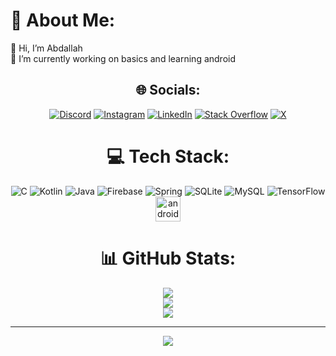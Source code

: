 # 💫 About Me:
👋 Hi, I’m Abdallah<br>🔭 I’m currently working on basics and learning android<br>

<div align="center">

## 🌐 Socials:
[![Discord](https://img.shields.io/badge/Discord-%237289DA.svg?logo=discord&logoColor=white)](https://discord.gg/berlin4399) [![Instagram](https://img.shields.io/badge/Instagram-%23E4405F.svg?logo=Instagram&logoColor=white)](https://instagram.com/berlinx03) [![LinkedIn](https://img.shields.io/badge/LinkedIn-%230077B5.svg?logo=linkedin&logoColor=white)](https://linkedin.com/in/https://www.linkedin.com/in/abdallah-mahmoud-493766224/) [![Stack Overflow](https://img.shields.io/badge/-Stackoverflow-FE7A16?logo=stack-overflow&logoColor=white)](https://stackoverflow.com/users/24171886/abdallah) [![X](https://img.shields.io/badge/X-black.svg?logo=X&logoColor=white)](https://x.com/BERLINx03) 

# 💻 Tech Stack:
![C](https://img.shields.io/badge/c-%2300599C.svg?style=for-the-badge&logo=c&logoColor=white) ![Kotlin](https://img.shields.io/badge/kotlin-%237F52FF.svg?style=for-the-badge&logo=kotlin&logoColor=white) ![Java](https://img.shields.io/badge/java-%23ED8B00.svg?style=for-the-badge&logo=openjdk&logoColor=white) ![Firebase](https://img.shields.io/badge/firebase-%23039BE5.svg?style=for-the-badge&logo=firebase) ![Spring](https://img.shields.io/badge/spring-%236DB33F.svg?style=for-the-badge&logo=spring&logoColor=white) ![SQLite](https://img.shields.io/badge/sqlite-%2307405e.svg?style=for-the-badge&logo=sqlite&logoColor=white) ![MySQL](https://img.shields.io/badge/mysql-4479A1.svg?style=for-the-badge&logo=mysql&logoColor=white) ![TensorFlow](https://img.shields.io/badge/TensorFlow-%23FF6F00.svg?style=for-the-badge&logo=TensorFlow&logoColor=white) <img src="https://img.shields.io/badge/Android-3DDC84?logo=android&logoColor=black&style=for-the-badge" height="40" alt="android logo"  />
# 📊 GitHub Stats:
![](https://github-readme-stats.vercel.app/api?username=BERLINx03&theme=transparent&hide_border=true&include_all_commits=false&count_private=false)<br/>
![](https://github-readme-streak-stats.herokuapp.com/?user=BERLINx03&theme=transparent&hide_border=true)<br/>
![](https://github-readme-stats.vercel.app/api/top-langs/?username=BERLINx03&theme=transparent&hide_border=true&include_all_commits=false&count_private=false&layout=compact)


---
[![](https://visitcount.itsvg.in/api?id=BERLINx03&icon=0&color=12)](https://visitcount.itsvg.in)

